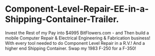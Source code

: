 # Component-Level-Repair-EE-in-a-Shipping-Container-Trailer.
Invest the Rest of my Pay into $4995 BitFlowers.com - and Then build a mobile Computer Repair &amp; Electrical Engineering &amp; Fabrication business! With every tool needed to do Component Level Repair in a R.V.! And a higher end Shipping Container. Swap my 1983 F-250 for a F-350!

